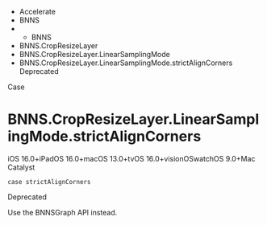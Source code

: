 

- Accelerate
- BNNS
- 
  - BNNS
- BNNS.CropResizeLayer
- BNNS.CropResizeLayer.LinearSamplingMode
-  BNNS.CropResizeLayer.LinearSamplingMode.strictAlignCorners Deprecated

Case

# BNNS.CropResizeLayer.LinearSamplingMode.strictAlignCorners

iOS 16.0+iPadOS 16.0+macOS 13.0+tvOS 16.0+visionOSwatchOS 9.0+Mac Catalyst

``` source
case strictAlignCorners
```

Deprecated

Use the BNNSGraph API instead.


